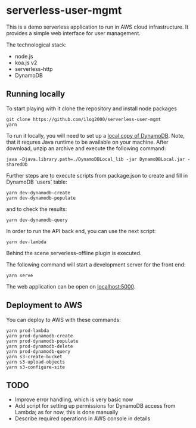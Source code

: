 # serverless-user-mgmt

This is a demo serverless application to run in AWS cloud infrastructure. It provides a simple web interface for user management.

The technological stack:
* node.js
* koa.js v2
* serverless-http
* DynamoDB

## Running locally

To start playing with it clone the repository and install node packages
```
git clone https://github.com/ilog2000/serverless-user-mgmt
yarn
```
To run it locally, you will need to set up a [local copy of DynamoDB](https://docs.aws.amazon.com/amazondynamodb/latest/developerguide/DynamoDBLocal.html). Note, that it requres Java runtime to be available on your machine. After download, unzip an archive and execute the following command:
```
java -Djava.library.path=./DynamoDBLocal_lib -jar DynamoDBLocal.jar -sharedDb
```
Further steps are to execute scripts from package.json to create and fill in DynamoDB 'users' table:
```
yarn dev-dynamodb-create
yarn dev-dynamodb-populate
```
and to check the results:
```
yarn dev-dynamodb-query
```
In order to run the API back end, you can use the next script:
```
yarn dev-lambda
```
Behind the scene serverless-offline plugin is executed.

The following command will start a development server for the front end:
```
yarn serve
```
The web application can be open on [localhost:5000](http://localhost:5000).

## Deployment to AWS

You can deploy to AWS with these commands:
```
yarn prod-lambda
yarn prod-dynamodb-create
yarn prod-dynamodb-populate
yarn prod-dynamodb-delete
yarn prod-dynamodb-query
yarn s3-create-bucket
yarn s3-upload-objects
yarn s3-configure-site
```

## TODO

* Improve error handling, which is very basic now
* Add script for setting up permissions for DynamoDB access from Lambda; as for now, this is done manually
* Describe required operations in AWS console in details
